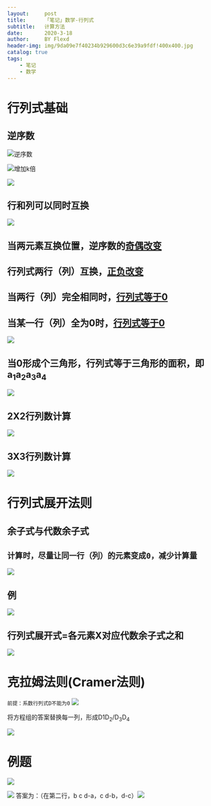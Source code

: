 ```yaml
---
layout:     post
title:      「笔记」数学-行列式
subtitle:   计算方法
date:       2020-3-18
author:     BY Flexd
header-img: img/9da09e7f40234b929600d3c6e39a9fdf!400x400.jpg
catalog: true
tags:
    - 笔记
    - 数学
---
```


# 行列式基础
## 逆序数
![逆序数](https://note.youdao.com/yws/api/personal/file/WEB928d706c230dc12c69dac4478c1e8f75?method=download&shareKey=be778dc208bd0f51abf1d853f06d54b3)

![增加k倍](https://note.youdao.com/yws/api/personal/file/WEBa709889ca89c9e26e0b902ff58ac4371?method=download&shareKey=6a80e307cac201c53b386b7a2e828fda)

![](https://note.youdao.com/yws/api/personal/file/WEB371a0780d54cb0024146632f697abd2a?method=download&shareKey=ee4f94c91e5dcfb4cc255fcc0798c6d4)

## 行和列可以同时互换
![](https://note.youdao.com/yws/api/personal/file/WEBf115fd0ba9aa5128f4ca20779dd53089?method=download&shareKey=47c02eaa9248181f3498ddc2a8865cb2)
## 当两元素互换位置，逆序数的<u>奇偶改变</u>

## 行列式两行（列）互换，<u>正负改变</u>

## 当两行（列）完全相同时，<u>行列式等于0</u>



## 当某一行（列）全为0时，<u>行列式等于0</u>

![](https://note.youdao.com/yws/api/personal/file/WEBed312b77752d5fbddcea3ef2b7a5b238?method=download&shareKey=90f2ef46908b9b6d70cbe12f34db4ce3)

## 当0形成个三角形，行列式等于三角形的面积，即a<sub>1</sub>a<sub>2</sub>a<sub>3</sub>a<sub>4</sub>

![](https://note.youdao.com/yws/api/personal/file/WEB7d0e2691545223432c08864ed89cb486?method=download&shareKey=44861c173f1f4041bcbdbc983f16c598)

## 2X2行列数计算

![](https://note.youdao.com/yws/api/personal/file/WEB0e2c951d22cc7c48694f54a824b4ffa6?method=download&shareKey=3e2c9b947663bcdfe4971f985dae0acf)

## 3X3行列数计算

![](https://note.youdao.com/yws/api/personal/file/WEBc0d081fd2682b9178e4c004eb4369c65?method=download&shareKey=39b3029437afd9dcc8c8056096ae4754)

# 行列式展开法则
## 余子式与代数余子式

## `计算时，尽量让同一行（列）的元素变成0，减少计算量`

![](https://note.youdao.com/yws/api/personal/file/WEB3874e487c62ebc0e9fb6a57fb87ec837?method=download&shareKey=f23e343d0d41126d2990a0bccc9c7915)

## 例
![](https://note.youdao.com/yws/api/personal/file/WEB25bf45482901b10efff3b2b6ec8c3325?method=download&shareKey=3b8e758b99c3496517e2b39be07eb59c)

## 行列式展开式=各元素X对应代数余子式之和

![](https://note.youdao.com/yws/api/personal/file/WEBdf291263497fd07c80dcbabd4ea3ecc3?method=download&shareKey=1dda2fffac79566cd1a803637ee47368)

# 克拉姆法则(Cramer法则)
`前提：系数行列式D不能为0`
![](https://note.youdao.com/yws/api/personal/file/WEBbf067ef6bb38f1a30a4fb42000c64e31?method=download&shareKey=bc639f238ff38419bab919abdbc34b02)

将方程组的答案替换每一列，形成D<sud>1</sud>D<sub>2</sub>/D<sub>3</sub>D<sub>4</sub>

![](https://note.youdao.com/yws/api/personal/file/WEB9aa9430128aa5dd3a59027b22d7679c2?method=download&shareKey=4aa5830127506ec07ae4a725bafd6647)

# 例题
![](https://note.youdao.com/yws/api/personal/file/WEBe67e18882bbaaff407b6c0f01a509fa2?method=download&shareKey=888658fca3de68822a9108242698b2f0)

![](https://note.youdao.com/yws/api/personal/file/WEB78fd5394e867d0426829d3fb546acfab?method=download&shareKey=aed3ac5c45fc8476e5e11ab8035ff239)
答案为：（在第二行，b c d-a，c d-b，d-c）![](https://note.youdao.com/yws/api/personal/file/WEB7153805048cda11e0de2f92aa3c1c1af?method=download&shareKey=2df19a84d6576ebc03ace746c1ab7a0f)